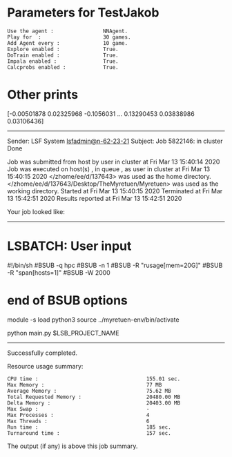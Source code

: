 # Parameters for TestJakob

    Use the agent :                NNAgent.
    Play for  :                    30 games.
    Add Agent every :              10 game.
    Explore enabled :              True.
    DoTrain enabled :              True.
    Impala enabled :               True.
    Calcprobs enabled :            True.

# Other prints

[-0.00501878  0.02325968 -0.1056031  ...  0.13290453  0.03838986
  0.03106436]

------------------------------------------------------------
Sender: LSF System <lsfadmin@n-62-23-21>
Subject: Job 5822146: <NNAgent7TestJakob> in cluster <dcc> Done

Job <NNAgent7TestJakob> was submitted from host <n-62-30-7> by user <s183905> in cluster <dcc> at Fri Mar 13 15:40:14 2020
Job was executed on host(s) <n-62-23-21>, in queue <hpc>, as user <s183905> in cluster <dcc> at Fri Mar 13 15:40:15 2020
</zhome/ee/d/137643> was used as the home directory.
</zhome/ee/d/137643/Desktop/TheMyretuen/Myretuen> was used as the working directory.
Started at Fri Mar 13 15:40:15 2020
Terminated at Fri Mar 13 15:42:51 2020
Results reported at Fri Mar 13 15:42:51 2020

Your job looked like:

------------------------------------------------------------
# LSBATCH: User input
#!/bin/sh
#BSUB -q hpc
#BSUB -n 1
#BSUB -R "rusage[mem=20G]"
#BSUB -R "span[hosts=1]"
#BSUB -W 2000
# end of BSUB options

module -s load python3
source ../myretuen-env/bin/activate

python main.py $LSB_PROJECT_NAME


------------------------------------------------------------

Successfully completed.

Resource usage summary:

    CPU time :                                   155.01 sec.
    Max Memory :                                 77 MB
    Average Memory :                             75.62 MB
    Total Requested Memory :                     20480.00 MB
    Delta Memory :                               20403.00 MB
    Max Swap :                                   -
    Max Processes :                              4
    Max Threads :                                6
    Run time :                                   185 sec.
    Turnaround time :                            157 sec.

The output (if any) is above this job summary.

